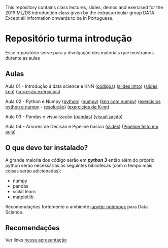 This repository contains class lectures, slides, demos and exercised for the 2019 ML/DS introduction class given by the extracurricular group DATA. Except all information onwards to be in Portuguese.



# Repositório turma introdução
Esse repositório serve para a divulgação dos materiais que mostramos durante as aulas


## Aulas

Aula 01 - Introdução á data science e KNN ([códigos](https://github.com/icmc-data/Turma-Introducao-2019.1/tree/master/Aula01)) ([slides intro](https://docs.google.com/presentation/d/e/2PACX-1vQ92yad18NuaNNdNiOVC3BvafVPmk9FfiG5MFYzXTi-OY8YYVDhJl-0wILvkZKcPXOHHGcCrkVbS7o3/pub?start=false&loop=false&delayms=3000)) ([slides knn](https://docs.google.com/presentation/d/e/2PACX-1vTVh2whB5bV88K3nfTlEr7Wczf8HHZDZYkJmMwwde4jNfO2N2inoi7c0XmsgXtmEkuAvZKTBruR-PCJ/pub?start=false&loop=false&delayms=3000)) ([correção exercícios](https://docs.google.com/presentation/d/e/2PACX-1vTSPVp1qvxVldIURQXJZzOqJgkt0NeUb9PGSbBHuajKmig3pP3Z31FnUMbLSWwaGzUX1h2N1_TdnfFI/pub?start=false&loop=false&delayms=3000))

Aula 02 - Python e Numpy ([python](https://github.com/icmc-data/Turma-Introducao-2019.1/blob/master/Aula02/python-tutorial.ipynb)) ([numpy](https://github.com/icmc-data/Turma-Introducao-2019.1/blob/master/Aula02/numpy-tutorial.ipynb)) ([knn com numpy](https://github.com/icmc-data/Turma-Introducao-2019.1/blob/master/Aula02/KNN.ipynb)) ([exercícios python e numpy](https://github.com/icmc-data/Turma-Introducao-2019.1/blob/master/Aula02/exercicios_python_numpy.ipynb) - [resolução](https://github.com/icmc-data/Turma-Introducao-2019.1/blob/master/Aula02/resolvido_exercicios_python_numpy.ipynb)) ([exercícios de K-nn](https://github.com/icmc-data/Turma-Introducao-2019.1/blob/master/Aula02/KNN_licao.ipynb))

Aula 03  - Pandas e visualização ([pandas](https://github.com/icmc-data/Turma-Introducao-2019.1/blob/master/Aula03/pandas.ipynb)) ([visualização](https://github.com/icmc-data/Turma-Introducao-2019.1/blob/master/Aula03/visualizacao.ipynb))

Aula 04  - Árvores de Decisão e Pipeline básico ([slides](https://docs.google.com/presentation/d/e/2PACX-1vRkok72LUjKbKiaIkIFwLCfLiWexVab7H3QFKQ7UhZOeHTNylJBtSb9txFk5EEPyvjBTHipDUQN3Zl9/pub?start=false&loop=false&delayms=60000)) ([Pipeline feito em aula](https://github.com/icmc-data/Turma-Introducao-2019.1/blob/master/Aula04/pipeline_in_class.ipynb))

## O que devo ter instalado?
A grande maioria dos código serão em ***python 3*** então além do próprio python serão necessárias as seguintes bibliotecas (com o tempo mais coisas serão adicionadas):

 - numpy
 - pandas
 - scikit learn
 - matplotlib

Recomendações fortemente o ambiente [jupyter notebook](https://jupyter.org/install) para Data Science.
 
## Recomendações

Ver links [nessa apresentação](https://docs.google.com/presentation/d/1mcnRXBxEJa7ksIzCyASgMCEz3jML5sEdSQJpqdWdIvo)
